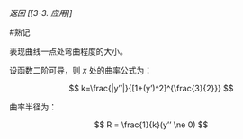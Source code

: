 *返回 [[3-3. 应用]]*

#熟记

表现曲线一点处弯曲程度的大小。

设函数二阶可导，则 $x$ 处的曲率公式为：

$$
k=\frac{|y’’|}{[1+(y’)^2]^{\frac{3}{2}}}
$$

曲率半径为：

$$
R = \frac{1}{k}(y’’ \ne 0)
$$